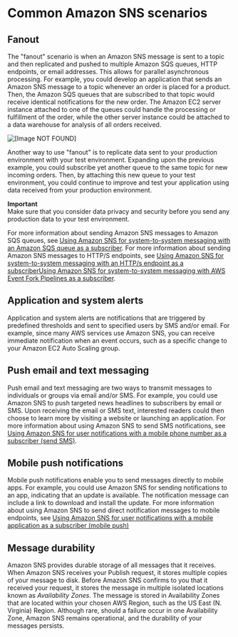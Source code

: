 # Common Amazon SNS scenarios<a name="sns-common-scenarios"></a>

## Fanout<a name="SNSFanoutScenario"></a>

The "fanout" scenario is when an Amazon SNS message is sent to a topic and then replicated and pushed to multiple Amazon SQS queues, HTTP endpoints, or email addresses\. This allows for parallel asynchronous processing\. For example, you could develop an application that sends an Amazon SNS message to a topic whenever an order is placed for a product\. Then, the Amazon SQS queues that are subscribed to that topic would receive identical notifications for the new order\. The Amazon EC2 server instance attached to one of the queues could handle the processing or fulfillment of the order, while the other server instance could be attached to a data warehouse for analysis of all orders received\. 

![\[Image NOT FOUND\]](http://docs.aws.amazon.com/sns/latest/dg/images/sns-fanout.png)

Another way to use "fanout" is to replicate data sent to your production environment with your test environment\. Expanding upon the previous example, you could subscribe yet another queue to the same topic for new incoming orders\. Then, by attaching this new queue to your test environment, you could continue to improve and test your application using data received from your production environment\. 

**Important**  
Make sure that you consider data privacy and security before you send any production data to your test environment\. 

For more information about sending Amazon SNS messages to Amazon SQS queues, see [Using Amazon SNS for system\-to\-system messaging with an Amazon SQS queue as a subscriber](sns-sqs-as-subscriber.md)\. For more information about sending Amazon SNS messages to HTTP/S endpoints, see [Using Amazon SNS for system\-to\-system messaging with an HTTP/s endpoint as a subscriberUsing Amazon SNS for system\-to\-system messaging with AWS Event Fork Pipelines as a subscriber](sns-http-https-endpoint-as-subscriber.md)\.

## Application and system alerts<a name="SNSAlertsScenario"></a>

Application and system alerts are notifications that are triggered by predefined thresholds and sent to specified users by SMS and/or email\. For example, since many AWS services use Amazon SNS, you can receive immediate notification when an event occurs, such as a specific change to your Amazon EC2 Auto Scaling group\. 

## Push email and text messaging<a name="SNSPushMessaging"></a>

Push email and text messaging are two ways to transmit messages to individuals or groups via email and/or SMS\. For example, you could use Amazon SNS to push targeted news headlines to subscribers by email or SMS\. Upon receiving the email or SMS text, interested readers could then choose to learn more by visiting a website or launching an application\. For more information about using Amazon SNS to send SMS notifications, see [Using Amazon SNS for user notifications with a mobile phone number as a subscriber \(send SMS\)](sns-mobile-phone-number-as-subscriber.md)\. 

## Mobile push notifications<a name="SNSMobilePushScenario"></a>

Mobile push notifications enable you to send messages directly to mobile apps\. For example, you could use Amazon SNS for sending notifications to an app, indicating that an update is available\. The notification message can include a link to download and install the update\. For more information about using Amazon SNS to send direct notification messages to mobile endpoints, see [Using Amazon SNS for user notifications with a mobile application as a subscriber \(mobile push\)](sns-mobile-application-as-subscriber.md) 

## Message durability<a name="SNSMessageDurability"></a>

Amazon SNS provides durable storage of all messages that it receives\. When Amazon SNS receives your Publish request, it stores multiple copies of your message to disk\. Before Amazon SNS confirms to you that it received your request, it stores the message in multiple isolated locations known as *Availability Zones*\. The message is stored in Availability Zones that are located within your chosen AWS Region, such as the US East \(N\. Virginia\) Region\. Although rare, should a failure occur in one Availability Zone, Amazon SNS remains operational, and the durability of your messages persists\.